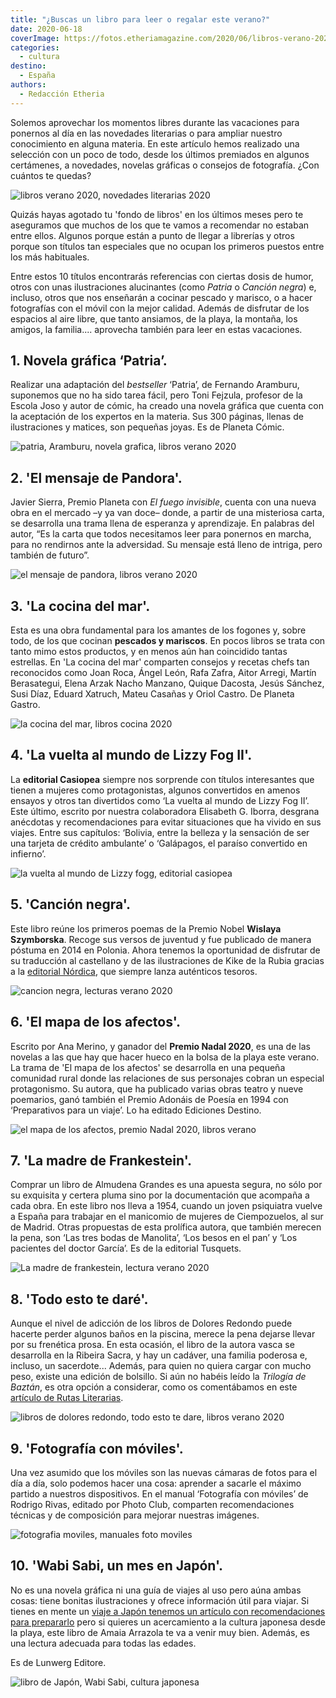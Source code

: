 ```yaml
---
title: "¿Buscas un libro para leer o regalar este verano?"
date: 2020-06-18
coverImage: https://fotos.etheriamagazine.com/2020/06/libros-verano-2020.jpg
categories: 
  - cultura
destino: 
  - España
authors: 
  - Redacción Etheria
---
```


Solemos aprovechar los momentos libres durante las vacaciones para ponernos al día en 
las novedades literarias o para ampliar nuestro conocimiento en alguna materia. En este 
artículo hemos realizado una selección con un poco de todo, desde los últimos premiados 
en algunos certámenes, a novedades, novelas gráficas o consejos de fotografía. ¿Con 
cuántos te quedas? 

![libros verano 2020, novedades literarias 2020](https://fotos.etheriamagazine.com/2020/06/libros-verano-2020.jpg "Lecturas de verano para divertirse o aprender en vacaciones. © Dan Dumitriu")

Quizás hayas agotado tu 'fondo de libros' en los últimos meses pero te aseguramos que 
muchos de los que te vamos a recomendar no estaban entre ellos. Algunos porque están a 
punto de llegar a librerías y otros porque son títulos tan especiales que no ocupan los 
primeros puestos entre los más habituales. 

Entre estos 10 títulos encontrarás referencias con ciertas dosis de humor, otros con 
unas ilustraciones alucinantes (como _Patria_ o _Canción negra_) e, incluso, otros que 
nos enseñarán a cocinar pescado y marisco, o a hacer fotografías con el móvil con la 
mejor calidad. Además de disfrutar de los espacios al aire libre, que tanto ansiamos, de 
la playa, la montaña, los amigos, la familia.... aprovecha también para leer en estas 
vacaciones. 

## 1\. Novela gráfica ‘Patria’.

Realizar una adaptación del _bestseller_ ‘Patria’, de Fernando Aramburu, suponemos que 
no ha sido tarea fácil, pero Toni Fejzula, profesor de la Escola Joso y autor de cómic, 
ha creado una novela gráfica que cuenta con la aceptación de los expertos en la materia. 
Sus 300 páginas, llenas de ilustraciones y matices, son pequeñas joyas. Es de Planeta 
Cómic. 

![patria, Aramburu, novela grafica, libros verano 2020](https://fotos.etheriamagazine.com/2020/06/patria.jpg "'Patria', novela gráfica.")

## 2\. 'El mensaje de Pandora'.

Javier Sierra, Premio Planeta con _El fuego invisible_, cuenta con una nueva obra en el 
mercado –y ya van doce– donde, a partir de una misteriosa carta, se desarrolla una trama 
llena de esperanza y aprendizaje. En palabras del autor, “Es la carta que todos 
necesitamos leer para ponernos en marcha, para no rendirnos ante la adversidad. Su 
mensaje está lleno de intriga, pero también de futuro”. 

![el mensaje de pandora, libros verano 2020](https://fotos.etheriamagazine.com/2020/06/el-mensaje-de-pandora.jpg "'El mensaje de Pandora'.")

## 3. 'La cocina del mar'.

Esta es una obra fundamental para los amantes de los fogones y, sobre todo, de los que 
cocinan **pescados y mariscos**. En pocos libros se trata con tanto mimo estos 
productos, y en menos aún han coincidido tantas estrellas. En 'La cocina del mar' 
comparten consejos y recetas chefs tan reconocidos como Joan Roca, Ángel León, Rafa 
Zafra, Aitor Arregi, Martín Berasategui, Elena Arzak Nacho Manzano, Quique Dacosta, 
Jesús Sánchez, Susi Díaz, Eduard Xatruch, Mateu Casañas y Oriol Castro. De Planeta 
Gastro. 

![la cocina del mar, libros cocina 2020](https://fotos.etheriamagazine.com/2020/06/cocina-del-mar.jpg "'La cocina del mar'.")

## 4\. 'La vuelta al mundo de Lizzy Fog II'.

La **editorial Casiopea** siempre nos sorprende con títulos interesantes que tienen a 
mujeres como protagonistas, algunos convertidos en amenos ensayos y otros tan divertidos 
como ‘La vuelta al mundo de Lizzy Fog II’. Este último, escrito por nuestra colaboradora 
Elisabeth G. Iborra, desgrana anécdotas y recomendaciones para evitar situaciones que ha 
vivido en sus viajes. Entre sus capítulos: ‘Bolivia, entre la belleza y la sensación de 
ser una tarjeta de crédito ambulante’ o ‘Galápagos, el paraíso convertido en infierno’. 

![la vuelta al mundo de Lizzy fogg, editorial casiopea](https://fotos.etheriamagazine.com/2020/06/lizzy-fogg-2.jpg "'La vuelta al mundo de Lizzy Fogg II'.")

## 5\. 'Canción negra'.

Este libro reúne los primeros poemas de la Premio Nobel **Wislaya Szymborska**. Recoge 
sus versos de juventud y fue publicado de manera póstuma en 2014 en Polonia. Ahora 
tenemos la oportunidad de disfrutar de su traducción al castellano y de las 
ilustraciones de Kike de la Rubia gracias a la [editorial 
Nórdica](https://www.nordicalibros.com), que siempre lanza auténticos tesoros. 

![cancion negra, lecturas verano 2020](https://fotos.etheriamagazine.com/2020/06/cancion-negra-nordica.jpg "'Canción negra'.")

## 6\. 'El mapa de los afectos'.

Escrito por Ana Merino, y ganador del **Premio Nadal 2020**, es una de las novelas a las 
que hay que hacer hueco en la bolsa de la playa este verano. La trama de 'El mapa de los 
afectos' se desarrolla en una pequeña comunidad rural donde las relaciones de sus 
personajes cobran un especial protagonismo. Su autora, que ha publicado varias obras 
teatro y nueve poemarios, ganó también el Premio Adonáis de Poesía en 1994 con 
‘Preparativos para un viaje’. Lo ha editado Ediciones Destino. 

![el mapa de los afectos, premio Nadal 2020, libros verano](https://fotos.etheriamagazine.com/2020/06/mapa-afectos.jpg "'El mapa de los afectos'.")

## 7\. 'La madre de Frankestein'.

Comprar un libro de Almudena Grandes es una apuesta segura, no sólo por su exquisita y 
certera pluma sino por la documentación que acompaña a cada obra. En este libro nos 
lleva a 1954, cuando un joven psiquiatra vuelve a España para trabajar en el manicomio 
de mujeres de Ciempozuelos, al sur de Madrid. Otras propuestas de esta prolífica autora, 
que también merecen la pena, son ‘Las tres bodas de Manolita’, ‘Los besos en el pan’ y 
‘Los pacientes del doctor García’. Es de la editorial Tusquets. 

![La madre de frankestein, lectura verano 2020](https://fotos.etheriamagazine.com/2020/06/madre-de-frankenstein.jpg "'La madre de Frankestein'.")

## 8\. 'Todo esto te daré'.

Aunque el nivel de adicción de los libros de Dolores Redondo puede hacerte perder 
algunos baños en la piscina, merece la pena dejarse llevar por su frenética prosa. En 
esta ocasión, el libro de la autora vasca se desarrolla en la Ribeira Sacra, y hay un 
cadáver, una familia poderosa e, incluso, un sacerdote... Además, para quien no quiera 
cargar con mucho peso, existe una edición de bolsillo. Si aún no habéis leído la 
_Trilogía de Baztán_, es otra opción a considerar, como os comentábamos en este [artículo 
de Rutas 
Literarias](https://etheriamagazine.com/2020/04/09/viaja-a-traves-de-los-libros-con-estas-10-rutas-literarias/). 

![libros de dolores redondo, todo esto te dare, libros verano 2020](https://fotos.etheriamagazine.com/2020/06/todo-esto-te-dare.jpg "'Todo esto te daré'.")

## 9\. 'Fotografía con móviles'.

Una vez asumido que los móviles son las nuevas cámaras de fotos para el día a día, solo 
podemos hacer una cosa: aprender a sacarle el máximo partido a nuestros dispositivos. En 
el manual ‘Fotografía con móviles’ de Rodrigo Rivas, editado por Photo Club, comparten 
recomendaciones técnicas y de composición para mejorar nuestras imágenes. 

![fotografia moviles, manuales foto moviles](https://fotos.etheriamagazine.com/2020/06/fotografia-moviles.jpg "'Fotografía con móviles'.")

## 10. 'Wabi Sabi, un mes en Japón'.

No es una novela gráfica ni una guía de viajes al uso pero aúna ambas cosas: tiene 
bonitas ilustraciones y ofrece información útil para viajar. Si tienes en mente un [viaje 
a Japón tenemos un artículo con recomendaciones para 
prepararlo](https://etheriamagazine.com/2019/06/18/como-organizar-un-viaje-a-japon/) 
pero si quieres un acercamiento a la cultura japonesa desde la playa, este libro de 
Amaia Arrazola te va a venir muy bien. Además, es una lectura adecuada para todas las 
edades. 

Es de Lunwerg Editore. 

![libro de Japón, Wabi Sabi, cultura japonesa](https://fotos.etheriamagazine.com/2020/06/wabi-sabi.jpg "'Wabi Sabi, un mes en Japón'.")

